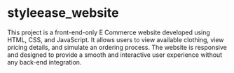 # styleease_website
This project is a front-end-only E Commerce website developed using HTML, CSS, and JavaScript. It allows users to view available clothing, view pricing details, and simulate an ordering process. The website is responsive and designed to provide a smooth and interactive user experience without any back-end integration.
